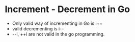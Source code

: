 # Increment - Decrement in Go

- Only valid way of incrementing in Go is i++
- valid decrementing is i--
- --i, ++i are not valid in the go programming. 

